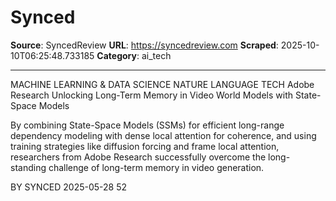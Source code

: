 # Synced

**Source**: SyncedReview
**URL**: https://syncedreview.com
**Scraped**: 2025-10-10T06:25:48.733185
**Category**: ai_tech

---

MACHINE LEARNING & DATA SCIENCE NATURE LANGUAGE TECH
Adobe Research Unlocking Long-Term Memory in Video World Models with State-Space Models

By combining State-Space Models (SSMs) for efficient long-range dependency modeling with dense local attention for coherence, and using training strategies like diffusion forcing and frame local attention, researchers from Adobe Research successfully overcome the long-standing challenge of long-term memory in video generation.

BY SYNCED 2025-05-28 52
